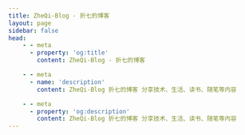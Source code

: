 ```yaml
---
title: ZheQi-Blog - 折七的博客
layout: page
sidebar: false
head:
    - - meta
      - property: 'og:title'
        content: ZheQi-Blog - 折七的博客

    - - meta
      - name: 'description'
        content: ZheQi-Blog 折七的博客 分享技术、生活、读书、随笔等内容

    - - meta
      - property: 'og:description'
        content: ZheQi-Blog 折七的博客 分享技术、生活、读书、随笔等内容
---
```


<script setup>
import Landing from '../components/midori/index.vue'
</script>

<Landing>
  <template v-slot:justreturn>
  
```typescript twoslash
type User = {
  name: string;
  interests: string[];
};

type WelcomeMessage<T extends User> = `欢迎来到我的博客, 
${T['name']}! 你喜欢的内容包括: ${T['interests'][number]}.`;

const user: User = {
  name: "朋友",
  interests: ["TypeScript", "编程", "技术博客"]
};

function generateWelcomeMessage<T extends User>(user: T): 
WelcomeMessage<T> {
    const interests = user.interests.join(', ');
    return `欢迎来到我的博客, ${user.name}! 
    你喜欢的内容包括: ${interests}.` as WelcomeMessage<T>;
  }

console.log(generateWelcomeMessage(user))
```

  </template>
</Landing>
